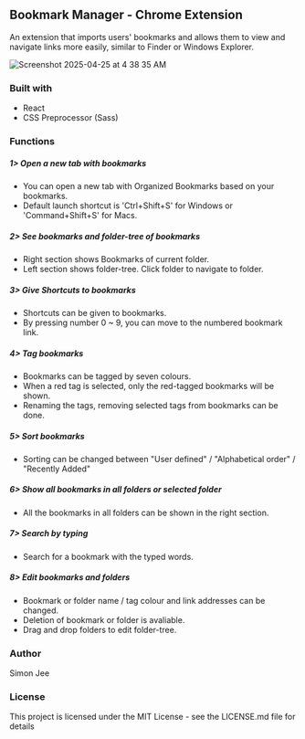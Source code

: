 ## Bookmark Manager - Chrome Extension

An extension that imports users' bookmarks and allows them to view and navigate links more easily, 
similar to Finder or Windows Explorer.

![Screenshot 2025-04-25 at 4 38 35 AM](https://github.com/user-attachments/assets/94376eb2-8e4e-4bab-8602-b82878eb3a95)

### Built with

- React
- CSS Preprocessor (Sass)

### Functions

##### 1> Open a new tab with bookmarks

- You can open a new tab with Organized Bookmarks based on your bookmarks.
- Default launch shortcut is 'Ctrl+Shift+S' for Windows or 'Command+Shift+S' for Macs.

##### 2> See bookmarks and folder-tree of bookmarks

- Right section shows Bookmarks of current folder.
- Left section shows folder-tree. Click folder to navigate to folder.

##### 3> Give Shortcuts to bookmarks

- Shortcuts can be given to bookmarks.
- By pressing number 0 ~ 9, you can move to the numbered bookmark link.

##### 4> Tag bookmarks

- Bookmarks can be tagged by seven colours.
- When a red tag is selected, only the red-tagged bookmarks will be shown.
- Renaming the tags, removing selected tags from bookmarks can be done.

##### 5> Sort bookmarks

- Sorting can be changed between "User defined" / "Alphabetical order" / "Recently Added"

##### 6> Show all bookmarks in all folders or selected folder

- All the bookmarks in all folders can be shown in the right section.

##### 7> Search by typing

- Search for a bookmark with the typed words.
  
##### 8> Edit bookmarks and folders

- Bookmark or folder name / tag colour and link addresses can be changed.
- Deletion of bookmark or folder is avaliable.
- Drag and drop folders to edit folder-tree.

### Author

Simon Jee

### License

This project is licensed under the MIT License - see the LICENSE.md file for details

